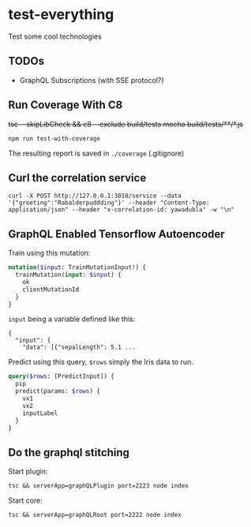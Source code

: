 # test-everything
Test some cool technologies

## TODOs

* GraphQL Subscriptions (with SSE protocol?)

## Run Coverage With C8

~~tsc --skipLibCheck && c8 --exclude build/tests mocha build/tests/**/*.js~~

``npm run test-with-coverage``

The resulting report is saved in `./coverage` (.gitignore)

## Curl the correlation service

```
curl -X POST http://127.0.0.1:3010/service --data '{"greeting":"Rabalderpuddding"}' --header "Content-Type: application/json" --header "x-correlation-id: yawadubla" -w "\n"
```

## GraphQL Enabled Tensorflow Autoencoder

Train using this mutation:

```graphql
mutation($input: TrainMutationInput!) {
  trainMutation(input: $input) {
    ok
    clientMutationId
  }
}
```

`input` being a variable defined like this:

```
{
  "input": {
    "data": [{"sepalLength": 5.1 ...
```

Predict using this query, `$rows` simply the Iris data to run.

```graphql
query($rows: [PredictInput]) {
  pip
  predict(params: $rows) {
    vx1
    vx2
    inputLabel
  }
}
```


## Do the graphql stitching


Start plugin:
```
tsc && serverApp=graphQLPlugin port=2223 node index
```

Start core:
```
tsc && serverApp=graphQLRoot port=2222 node index
```
